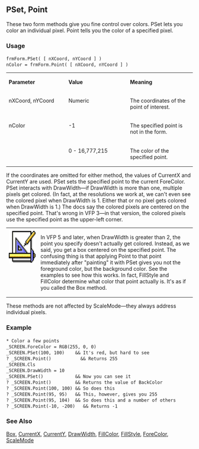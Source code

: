 ## PSet, Point

These two form methods give you fine control over colors. PSet lets you color an individual pixel. Point tells you the color of a specified pixel.

### Usage

```foxpro
frmForm.PSet( [ nXCoord, nYCoord ] )
nColor = frmForm.Point( [ nXCoord, nYCoord ] )
```
<table>
<tr>
  <td width="32%" valign="top">
  <p><b>Parameter</b></p>
  </td>
  <td width="23%" valign="top">
  <p><b>Value</b></p>
  </td>
  <td width="45%" valign="top">
  <p><b>Meaning</b></p>
  </td>
 </tr>
<tr>
  <td width="32%" valign="top">
  <p>nXCoord, nYCoord</p>
  </td>
  <td width="23%" valign="top">
  <p>Numeric</p>
  </td>
  <td width="45%" valign="top">
  <p>The coordinates of the point of interest.</p>
  </td>
 </tr>
<tr>
  <td width="32%" rowspan="2" valign="top">
  <p>nColor</p>
  </td>
  <td width="23%" valign="top">
  <p>-1</p>
  </td>
  <td width="45%" valign="top">
  <p>The specified point is not in the form.</p>
  </td>
 </tr>
<tr>
  <td width="33%" valign="top">
  <p>0 - 16,777,215</p>
  </td>
  <td width="67%" valign="top">
  <p>The color of the specified point.</p>
  </td>
 </tr>
</table>

If the coordinates are omitted for either method, the values of CurrentX and CurrentY are used. PSet sets the specified point to the current ForeColor. PSet interacts with DrawWidth&mdash;if DrawWidth is more than one, multiple pixels get colored. (In fact, at the resolutions we work at, we can't even see the colored pixel when DrawWidth is 1. Either that or no pixel gets colored when DrawWidth is 1.) The docs say the colored pixels are centered on the specified point. That's wrong in VFP 3&mdash;in that version, the colored pixels use the specified point as the upper-left corner. 

<table>
<tr>
  <td width="17%" valign="top">
<img width="94" height="94" src="Design.gif">
  </td>
  <td width="83%">
  <p>In VFP 5 and later, when DrawWidth is greater than 2, the point you specify doesn't actually get colored. Instead, as we said, you get a box centered on the specified point. The confusing thing is that applying Point to that point immediately after &quot;painting&quot; it with PSet gives you not the foreground color, but the background color. See the examples to see how this works. In fact, FillStyle and FillColor determine what color that point actually is. It's as if you called the Box method.</p>
  </td>
 </tr>
</table>

These methods are not affected by ScaleMode&mdash;they always address individual pixels.

### Example

```foxpro
* Color a few points
_SCREEN.ForeColor = RGB(255, 0, 0)
_SCREEN.PSet(100, 100)    && It's red, but hard to see
? _SCREEN.Point()           && Returns 255
_SCREEN.Cls
_SCREEN.DrawWidth = 10
_SCREEN.PSet()            && Now you can see it
? _SCREEN.Point()         && Returns the value of BackColor
? _SCREEN.Point(100, 100) && So does this
? _SCREEN.Point(95, 95)   && This, however, gives you 255
? _SCREEN.Point(95, 104)  && So does this and a number of others
? _SCREEN.Point(-10, -200)   && Returns -1
```
### See Also

[Box](s4g443.md), [CurrentX](s4g447.md), [CurrentY](s4g447.md), [DrawWidth](s4g357.md), [FillColor](s4g362.md), [FillStyle](s4g363.md), [ForeColor](s4g335.md), [ScaleMode](s4g621.md)